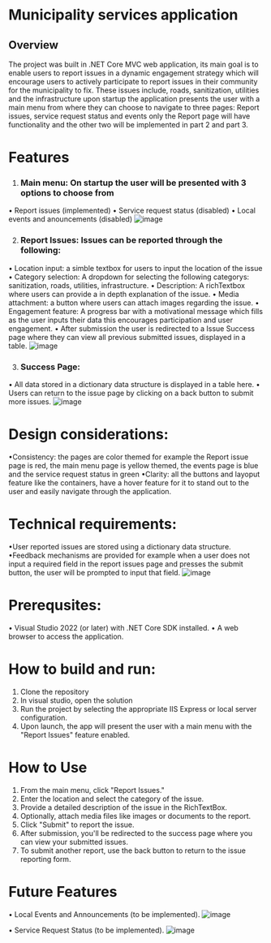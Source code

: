 # Municipality services application 

## Overview
The project was built in .NET Core MVC web application, its main goal is to enable users to report issues in a dynamic engagement strategy which will encourage users to actively participate to report issues in their community for the municipality to fix. These issues include, roads, sanitization, utilities and the infrastructure upon startup the application presents the user with a main menu from where they can choose to navigate to three pages: Report issues, service request status and events only the Report page will have functionality and the other two will be implemented in part 2 and part 3.
# Features
1.	### Main menu: On startup the user will be presented with 3 options to choose from 
•	Report issues (implemented)
•	Service request status (disabled)
•	Local events and anouncements (disabled)
 ![image](https://github.com/user-attachments/assets/f102856f-5ea6-43dd-83d7-0daa0ba9bc56)

2.	### Report Issues: Issues can be reported through the following:
•	Location input: a simble textbox for users to input the location of the issue
•	Category selection: A dropdown for selecting the following categorys: sanitization, roads, utilities, infrastructure.
•	Description: A richTextbox where users can provide a in depth explanation of the issue.
•	Media attachment: a button where users can attach images regarding the issue.
•	Engagement feature: A progress bar with a motivational message which fills as the user inputs their data this encourages participation and user engagement. 
•	After submission the user is redirected to a Issue Success page where they can view all previous submitted issues, displayed in a table.
 ![image](https://github.com/user-attachments/assets/78fb6f9a-c598-42d2-9dc0-b66190b10cb9)

3. ### Success Page:
•	All data stored in a dictionary data structure is displayed in a table here.
•	Users can return to the issue page by clicking on a back button to submit more issues.
 ![image](https://github.com/user-attachments/assets/23ac9afb-5a75-4c1b-8095-5e29ea8ff5d3)

# Design considerations:
•Consistency: the pages are color themed for example the Report issue page is red, the main menu page is yellow themed, the events page is blue and the service request status in green 
•Clarity: all the buttons and layoput feature like the containers, have a hover feature for it to stand out to the user and easily navigate through the application.

# Technical requirements:
•User reported issues are stored using a dictionary data structure.
•Feedback mechanisms are provided for example when a user does not input a required field in the report issues page and presses the submit button, the user will be prompted to input that field.
 ![image](https://github.com/user-attachments/assets/ea3ed0d4-0cf6-404c-85d5-2215df5285c4)

# Prerequsites:
•	Visual Studio 2022 (or later) with .NET Core SDK installed.
•	A web browser to access the application.

# How to build and run:
1.	Clone the repository
2.	In visual studio, open the solution
3.	 Run the project by selecting the appropriate IIS Express or local server configuration.
4.	 Upon launch, the app will present the user with a main menu with the "Report Issues" feature enabled.

# How to Use
1.	From the main menu, click "Report Issues."
2.	Enter the location and select the category of the issue.
3.	Provide a detailed description of the issue in the RichTextBox.
4.	Optionally, attach media files like images or documents to the report.
5.	Click "Submit" to report the issue.
6.	After submission, you'll be redirected to the success page where you can view your submitted issues.
7.	To submit another report, use the back button to return to the issue reporting form.

# Future Features
•	Local Events and Announcements (to be implemented).
 ![image](https://github.com/user-attachments/assets/fdf8e878-f0d0-4c20-8dc6-1fb7abd76cde)

•	Service Request Status (to be implemented).
![image](https://github.com/user-attachments/assets/d5a338b1-f73c-4887-9d9a-34f71d5c4589)
